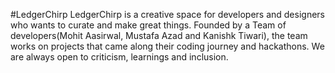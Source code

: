 #LedgerChirp
LedgerChirp is a creative space for developers and designers who wants to curate and make great things. Founded by a Team of developers(Mohit Aasirwal, Mustafa Azad and Kanishk Tiwari), the team works on projects that came along their coding journey and hackathons. We are always open to criticism, learnings and inclusion.
